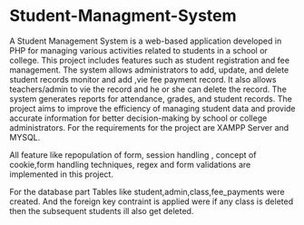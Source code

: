 # Student-Managment-System
A Student Management System is a web-based application developed in PHP for managing various activities related to students in a school or college. This project includes features such as student registration and fee management. The system allows administrators to add, update, and delete student records monitor and add ,vie fee payment record. It also allows teachers/admin to vie the record and he or she can delete the record. The system generates reports for attendance, grades, and student records. The project aims to improve the efficiency of managing student data and provide accurate information for better decision-making by school or college administrators.
For the requirements for the project are XAMPP Server and MYSQL.

All feature like repopulation of form, session handling , concept of cookie,form handling techniques, regex and form validations are implemented in this project.

For the database part Tables like student,admin,class,fee_payments were created. And the foreign key contraint is applied were if any class is deleted then the subsequent students ill also get deleted.
